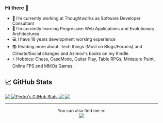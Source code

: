### Hi there 👋

<!--
**pedrotoliveira/pedrotoliveira** is a ✨ _special_ ✨ repository because its `README.md` (this file) appears on your GitHub profile.

Here are some ideas to get you started:

- 🔭 I’m currently working on ...
- 🌱 I’m currently learning ...
- 👯 I’m looking to collaborate on ...
- 🤔 I’m looking for help with ...
- 💬 Ask me about ...
- 📫 How to reach me: ...
- 😄 Pronouns: ...
- ⚡ Fun fact: ...
-->

- 💼 I’m currently working at Thoughtworks as Software Developer Consultant
- 🌱 I’m currently learning Progressive Web Applications and Evolutionary Architectures
- 💻 I have 16 years development working experience
- 📚 Reading more about: Tech things (Most on Blogs/Forums) and Climate/Social changes and Azimov's books on my Kindle.
- ⚡ Hobbies: Chess, CaseMode, Guitar Play, Table RPGs, Miniature Paint, Online FPS and MMOs Games.


## &#x1f4c8; GitHub Stats

<a href="https://github.com/pedrotoliveira">
  <img align="center" src="https://github-readme-stats.vercel.app/api/top-langs/?username=pedrotoliveira&hide=html&title_color=ffffff&text_color=d9d5db&icon_color=2bbc8a&bg_color=DEG,151717,452b57&langs_count=3" />
</a>
<a href="https://github.com/pedrotoliveira">
  <img align="center" src="https://github-readme-stats.vercel.app/api?username=pedrotoliveira&show_icons=true&line_height=27&count_private=true&title_color=ffffff&text_color=c9cacc&icon_color=09db33&bg_color=DEG,221763,151717" alt="Pedro's GitHub Stats" />
</a>

<a href="https://github.com/pedrotoliveira/ppm-commons">
  <img align="center" src="https://github-readme-stats.vercel.app/api/pin/?username=pedrotoliveira&repo=ppm-commons&title_color=ffffff&text_color=c9cacc&icon_color=09db33&bg_color=DEG,1c0a3b,111212" />
</a>

<a href="https://github.com/pedrotoliveira/ppm-logging">
  <img align="center" src="https://github-readme-stats.vercel.app/api/pin/?username=pedrotoliveira&repo=ppm-logging&color=ffffff&text_color=c9cacc&icon_color=09db33&bg_color=DEG,111212,05f5f5" />
</a>

<hr>
<p align="center"> You can also find me in: <br/>
<a href= "https://www.linkedin.com/in/pedrotoliveira/"><img src="https://img.icons8.com/material-outlined/30/000000/linkedin.png"/></a>
</p>


